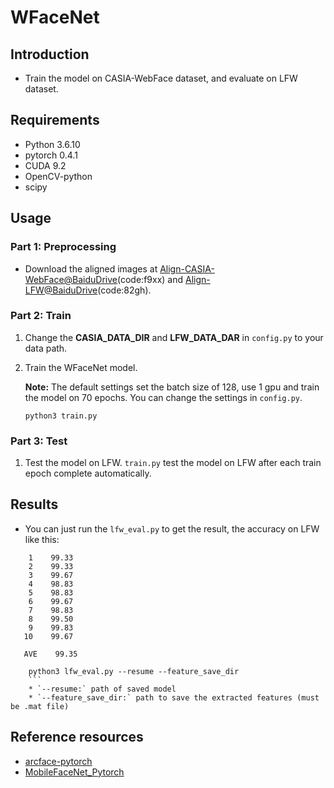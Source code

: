 # WFaceNet

## Introduction
* Train the model on CASIA-WebFace dataset, and evaluate on LFW dataset.

## Requirements

* Python 3.6.10
* pytorch 0.4.1
* CUDA 9.2
* OpenCV-python
* scipy

## Usage

### Part 1: Preprocessing

* Download the aligned images at [Align-CASIA-WebFace@BaiduDrive](https://pan.baidu.com/s/1rLfuxHdu0prH-_2B0yWaBg)(code:f9xx) and [Align-LFW@BaiduDrive](https://pan.baidu.com/s/1XZyRmzTo8j699Ezpg-VySQ)(code:82gh).

### Part 2: Train

  1. Change the **CASIA_DATA_DIR** and **LFW_DATA_DAR** in `config.py` to your data path.
  
  2. Train the WFaceNet model. 
  
        **Note:** The default settings set the batch size of 128, use 1 gpu and train the model on 70 epochs. You can change the settings in `config.py`.
      ```
      python3 train.py
      ```
      
### Part 3: Test

  1. Test the model on LFW. `train.py` test the model on LFW after each train epoch complete automatically.
    
          

## Results

  * You can just run the `lfw_eval.py` to get the result, the accuracy on LFW like this:
```
    1    99.33
    2    99.33
    3    99.67
    4    98.83
    5    98.83
    6    99.67
    7    98.83
    8    99.50
    9    99.83
   10    99.67
   
   AVE    99.35
```
  ```
      python3 lfw_eval.py --resume --feature_save_dir
      ```
      * `--resume:` path of saved model
      * `--feature_save_dir:` path to save the extracted features (must be .mat file)
  ```

## Reference resources

  * [arcface-pytorch](https://github.com/ronghuaiyang/arcface-pytorch)
  * [MobileFaceNet_Pytorch](https://github.com/Xiaoccer/MobileFaceNet_Pytorch)
